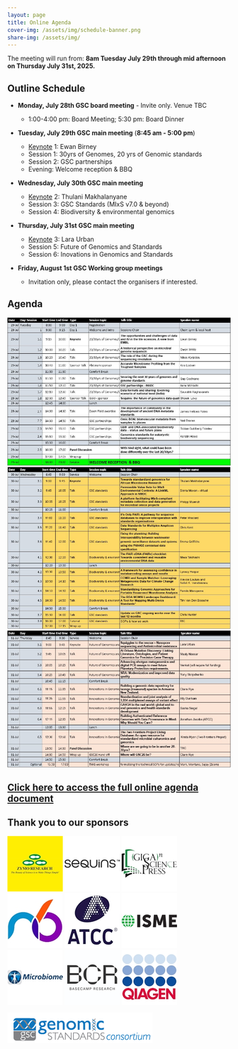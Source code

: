 ```yaml
---
layout: page
title: Online Agenda
cover-img: /assets/img/schedule-banner.png
share-img: /assets/img/
---
```


The meeting will run from: 
     **8am Tuesday July 29th through mid afternoon on Thursday July 31st, 2025.**

## Outline Schedule 

* **Monday, July 28th GSC board meeting** - Invite only. Venue TBC
    * 1:00-4:00 pm: Board Meeting; 5:30 pm: Board Dinner

* **Tuesday, July 29th GSC main meeting** (**8:45 am - 5:00 pm**) 
  * [Keynote](https://genomicsstandardsconsortium.github.io/GSC25-Cambridge/pages/keynotes/) 1: Ewan Birney
  * Session 1: 30yrs of Genomes, 20 yrs of Genomic standards 
  * Session 2: GSC partnerships 
  * Evening: Welcome reception & BBQ
  
* **Wednesday, July 30th GSC main meeting** 
  * [Keynote](https://genomicsstandardsconsortium.github.io/GSC25-Cambridge/pages/keynotes/) 2: Thulani Makhalanyane
  * Session 3: GSC Standards (MIxS v7.0 & beyond)
  * Session 4: Biodiversity & environmental genomics 

* **Thursday, July 31st GSC main meeting**
  * [Keynote](https://genomicsstandardsconsortium.github.io/GSC25-Cambridge/pages/keynotes/) 3: Lara Urban
  * Session 5: Future of Genomics and Standards 
  * Session 6: Inovations in Genomics and Standards 

* **Friday, August 1st GSC Working group meetings**
  * Invitation only, please contact the organisers if interested.
  

## Agenda

[ ![Final-agenda-day1](./images/Agenda-Day1.jpg) ](../../assets/GSC25-Agenda-Day1.pdf)
[ ![Final-agenda-day2](./images/Agenda-Day2.jpg) ](../../assets/GSC25-Agenda-Day2.pdf)
[ ![Final-agenda-day3](./images/Agenda-Day3.jpg) ](../../assets/GSC25-Agenda-Day3.pdf)

## [Click here to access the full online agenda document](https://docs.google.com/document/d/1xfn74Uto70wPfVtkuwol-1x3txy5k5tT/edit?usp=sharing&ouid=117709603251193000699&rtpof=true&sd=true)


## Thank you to our sponsors

![Platinum1](./images/ZymoResearch-yellow-125.jpg)	![Gold1](./images/Sequins_Logo-125.png)	![Gold2](./images/GSPress-125.jpg) ![Silver1](./images/n6tec-125.jpg)	![Silver2](./images/ATCC_logo_v125.jpg)	![Silver3](./images/ISME-Logo-125.png)	![Bronze1](./images/microbiome_logo-125.jpg)	![Bronze2](./images/basecamp_research_logo-125.png) 	![Bronze3](./images/qiagen-logo-125.jpg) 	



[ ![GenSC](../assets/img/gsc_logo_sml.png) ](https://www.gensc.org/)
